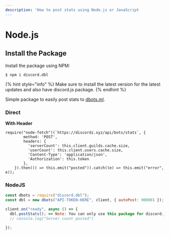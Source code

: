 ```yaml
---
description: 'How to post stats using Node.js or JavaScript
---
```


# Node.js

## Install the Package

Install the package using NPM:

```
$ npm i discord.dbl
```

{% hint style="info" %}
 Make sure to install the latest version for the latest updates and also have discord.js package.
{% endhint %}

Simple package to easily post stats to [dbots.ml](https://dbots.ml). 

### Direct

**With Header**

```
require("node-fetch")(`https://discordz.xyz/api/bots/stats`, {
        method: 'POST',
        headers: { 
          'serverCount': this.client.guilds.cache.size,
          'userCount': this.client.users.cache.size,
          'Content-Type': 'application/json', 
          'Authorization': this.token
        },
    }).then(() => this.emit("posted")).catch((e) => this.emit("error", e));
```

### NodeJS

```javascript
const dbots = require("discord.dbl");
const dbl = new dbots("API-TOKEN-HERE", client, { autoPost: 900001 });

client.on("ready", async () => {
  dbl.postStats(); => Note: You can only use this package for discord.js use
  // console.log("Server count posted")
  
});
```


